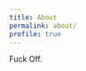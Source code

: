 ```yaml
---
title: About
permalink: about/
profile: true
---
```


<!-- Hi!

I'm a Bachelor (undergraduate) student at Universitas Gadjah Mada. Majoring Computer Science, with special interest in Artificial Intelligence. I love doing research, and of course I do love programming.

My Interests are:

- __Machine Learning__. Not just talking about classifiers, it's all about from feature engineering to hyperparameter optimization technique.
- __Artificial Neural Network__. From just fully-connected to the recurrent one.
- __"Big Data"__ things like Data Warehouse, Business Intelligence, etc.
- __Application Development__. Web app, Mobile app, Wearable app, etc.
- The list goes on..

{% include footer.html %} -->

Fuck Off.